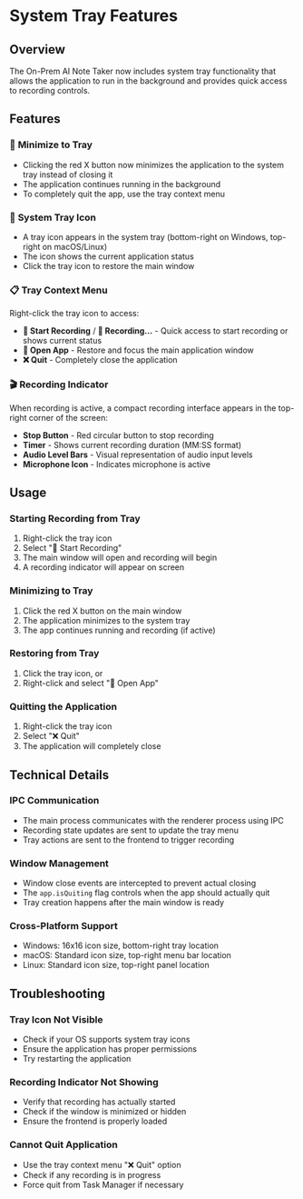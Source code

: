 # System Tray Features

## Overview
The On-Prem AI Note Taker now includes system tray functionality that allows the application to run in the background and provides quick access to recording controls.

## Features

### 🎯 **Minimize to Tray**
- Clicking the red X button now minimizes the application to the system tray instead of closing it
- The application continues running in the background
- To completely quit the app, use the tray context menu

### 🎤 **System Tray Icon**
- A tray icon appears in the system tray (bottom-right on Windows, top-right on macOS/Linux)
- The icon shows the current application status
- Click the tray icon to restore the main window

### 📋 **Tray Context Menu**
Right-click the tray icon to access:
- **🎤 Start Recording** / **🔴 Recording...** - Quick access to start recording or shows current status
- **📝 Open App** - Restore and focus the main application window
- **❌ Quit** - Completely close the application

### 🎬 **Recording Indicator**
When recording is active, a compact recording interface appears in the top-right corner of the screen:
- **Stop Button** - Red circular button to stop recording
- **Timer** - Shows current recording duration (MM:SS format)
- **Audio Level Bars** - Visual representation of audio input levels
- **Microphone Icon** - Indicates microphone is active

## Usage

### Starting Recording from Tray
1. Right-click the tray icon
2. Select "🎤 Start Recording"
3. The main window will open and recording will begin
4. A recording indicator will appear on screen

### Minimizing to Tray
1. Click the red X button on the main window
2. The application minimizes to the system tray
3. The app continues running and recording (if active)

### Restoring from Tray
1. Click the tray icon, or
2. Right-click and select "📝 Open App"

### Quitting the Application
1. Right-click the tray icon
2. Select "❌ Quit"
3. The application will completely close

## Technical Details

### IPC Communication
- The main process communicates with the renderer process using IPC
- Recording state updates are sent to update the tray menu
- Tray actions are sent to the frontend to trigger recording

### Window Management
- Window close events are intercepted to prevent actual closing
- The `app.isQuiting` flag controls when the app should actually quit
- Tray creation happens after the main window is ready

### Cross-Platform Support
- Windows: 16x16 icon size, bottom-right tray location
- macOS: Standard icon size, top-right menu bar location  
- Linux: Standard icon size, top-right panel location

## Troubleshooting

### Tray Icon Not Visible
- Check if your OS supports system tray icons
- Ensure the application has proper permissions
- Try restarting the application

### Recording Indicator Not Showing
- Verify that recording has actually started
- Check if the window is minimized or hidden
- Ensure the frontend is properly loaded

### Cannot Quit Application
- Use the tray context menu "❌ Quit" option
- Check if any recording is in progress
- Force quit from Task Manager if necessary
